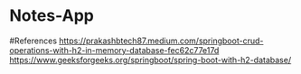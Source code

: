 # Notes-App
#References
https://prakashbtech87.medium.com/springboot-crud-operations-with-h2-in-memory-database-fec62c77e17d<br>
https://www.geeksforgeeks.org/springboot/spring-boot-with-h2-database/<br>